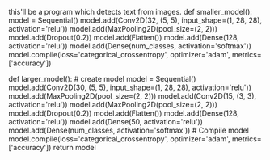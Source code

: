 this'll be a program which detects text from images.
def smaller_model():
   model = Sequential()
   model.add(Conv2D(32, (5, 5), input_shape=(1, 28, 28), activation='relu'))
   model.add(MaxPooling2D(pool_size=(2, 2)))
   model.add(Dropout(0.2))
   model.add(Flatten())
   model.add(Dense(128, activation='relu'))
   model.add(Dense(num_classes, activation='softmax'))
   model.compile(loss='categorical_crossentropy', optimizer='adam', metrics=['accuracy'])

def larger_model():
	# create model
	model = Sequential()
	model.add(Conv2D(30, (5, 5), input_shape=(1, 28, 28), activation='relu'))
	model.add(MaxPooling2D(pool_size=(2, 2)))
	model.add(Conv2D(15, (3, 3), activation='relu'))
	model.add(MaxPooling2D(pool_size=(2, 2)))
	model.add(Dropout(0.2))
	model.add(Flatten())
	model.add(Dense(128, activation='relu'))
	model.add(Dense(50, activation='relu'))
	model.add(Dense(num_classes, activation='softmax'))
	# Compile model
	model.compile(loss='categorical_crossentropy', optimizer='adam', metrics=['accuracy'])
	return model

